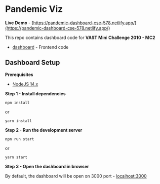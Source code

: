 # Pandemic Viz

**Live Demo** - [https://pandemic-dashboard-cse-578.netlify.app/](https://pandemic-dashboard-cse-578.netlify.app/)

This repo contains dashboard code for **VAST Mini Challenge 2010 - MC2**

- [dashboard](`dashboard`) - Frontend code

## Dashboard Setup

**Prerequisites**

- [NodeJS 14.x](https://nodejs.org/en/)

**Step 1 - Install dependencies**

```
npm install
```

or

```
yarn install
```

**Step 2 - Run the development server**

```
npm run start
```

or

```
yarn start
```

**Step 3 - Open the dashboard in browser**

By default, the dashboard will be open on 3000 port - [localhost:3000](http://localhost:3000/)
